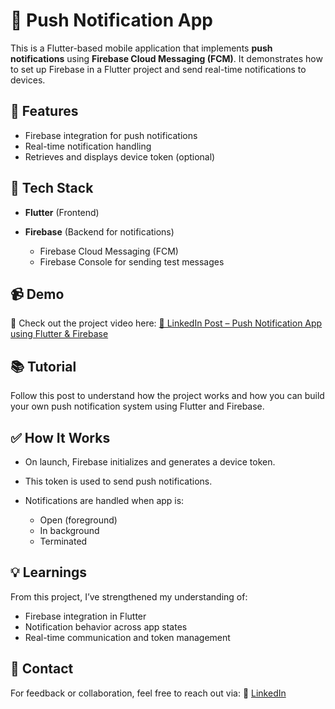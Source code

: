 # 📲 Push Notification App

This is a Flutter-based mobile application that implements **push notifications** using **Firebase Cloud Messaging (FCM)**. It demonstrates how to set up Firebase in a Flutter project and send real-time notifications to devices.

## 🚀 Features

* Firebase integration for push notifications
* Real-time notification handling
* Retrieves and displays device token (optional)

## 🔧 Tech Stack

* **Flutter** (Frontend)
* **Firebase** (Backend for notifications)

  * Firebase Cloud Messaging (FCM)
  * Firebase Console for sending test messages

## 📹 Demo

🎥 Check out the project video here:
[🔗 LinkedIn Post – Push Notification App using Flutter & Firebase](https://www.linkedin.com/posts/suvetharani-c_flutter-firebase-pushnotifications-activity-7337506630533586946-LiXS?utm_source=share&utm_medium=member_desktop&rcm=ACoAAE7K7CgBw62Df4gK-8qET48PTPsGKW1346Q)

## 📚 Tutorial

Follow this post to understand how the project works and how you can build your own push notification system using Flutter and Firebase.


## ✅ How It Works

* On launch, Firebase initializes and generates a device token.
* This token is used to send push notifications.
* Notifications are handled when app is:

  * Open (foreground)
  * In background
  * Terminated

## 💡 Learnings

From this project, I’ve strengthened my understanding of:

* Firebase integration in Flutter
* Notification behavior across app states
* Real-time communication and token management

## 📩 Contact

For feedback or collaboration, feel free to reach out via:
🔗 [LinkedIn](https://www.linkedin.com/in/suvetharani-c)


